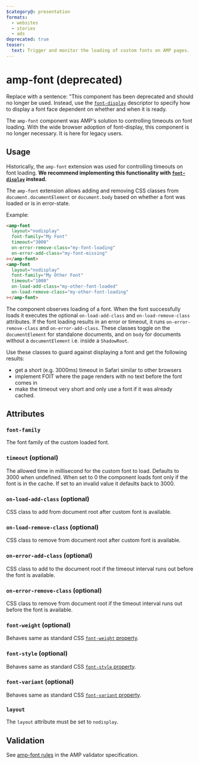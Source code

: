 ```yaml
---
$category@: presentation
formats:
  - websites
  - stories
  - ads
deprecated: true
teaser:
  text: Trigger and monitor the loading of custom fonts on AMP pages.
---
```


<!---
Copyright 2015 The AMP HTML Authors. All Rights Reserved.

Licensed under the Apache License, Version 2.0 (the "License");
you may not use this file except in compliance with the License.
You may obtain a copy of the License at

      http://www.apache.org/licenses/LICENSE-2.0

Unless required by applicable law or agreed to in writing, software
distributed under the License is distributed on an "AS-IS" BASIS,
WITHOUT WARRANTIES OR CONDITIONS OF ANY KIND, either express or implied.
See the License for the specific language governing permissions and
limitations under the License.
-->

# amp-font (deprecated)

Replace with a sentence: "This component has been deprecated and should no longer be used. Instead, use the [`font-display`](https://developer.mozilla.org/en-US/docs/Web/CSS/@font-face/font-display) descriptor to specify how to display a font face dependent on whether and when it is ready.

The `amp-font` component was AMP's solution to controlling timeouts on font loading. With the wide browser adoption of font-display, this component is no longer necessary. It is here for legacy users.

## Usage

Historically, the `amp-font` extension was used for controlling timeouts on font loading. **We recommend implementing this functionality with [`font-display`](https://developer.mozilla.org/en-US/docs/Web/CSS/@font-face/font-display) instead.**

The `amp-font` extension allows adding and removing CSS classes from `document.documentElement`
or `document.body` based on whether a font was loaded or is in error-state.

Example:

```html
<amp-font
  layout="nodisplay"
  font-family="My Font"
  timeout="3000"
  on-error-remove-class="my-font-loading"
  on-error-add-class="my-font-missing"
></amp-font>
<amp-font
  layout="nodisplay"
  font-family="My Other Font"
  timeout="1000"
  on-load-add-class="my-other-font-loaded"
  on-load-remove-class="my-other-font-loading"
></amp-font>
```

The component observes loading of a font. When the font successfully loads it executes the optional `on-load-add-class` and `on-load-remove-class` attributes. If the font loading results in an error or timeout, it runs `on-error-remove-class` and `on-error-add-class`. These classes toggle on the `documentElement` for standalone documents, and on `body` for documents without a `documentElement` i.e. inside a `ShadowRoot`.

Use these classes to guard against displaying a font and get the following results:

-   get a short (e.g. 3000ms) timeout in Safari similar to other browsers
-   implement FOIT where the page renders with no text before the font comes in
-   make the timeout very short and only use a font if it was already cached.

## Attributes

### `font-family`

The font family of the custom loaded font.

### `timeout` (optional)

The allowed time in millisecond for the custom font to load. Defaults to 3000 when undefined. When set to 0 the component loads font only if the font is in the cache. If set to an invalid value it defaults back to 3000.

### `on-load-add-class` (optional)

CSS class to add from document root after custom font is available.

### `on-load-remove-class` (optional)

CSS class to remove from document root after custom font is available.

### `on-error-add-class` (optional)

CSS class to add to the document root if the timeout interval runs out before the font is available.

### `on-error-remove-class` (optional)

CSS class to remove from document root if the timeout interval runs out before the font is available.

### `font-weight` (optional)

Behaves same as standard CSS [`font-weight` property](https://developer.mozilla.org/en-US/docs/Web/CSS/font-weight).

### `font-style` (optional)

Behaves same as standard CSS [`font-style` property](https://developer.mozilla.org/en-US/docs/Web/CSS/font-style).

### `font-variant` (optional)

Behaves same as standard CSS [`font-variant` property](https://developer.mozilla.org/en-US/docs/Web/CSS/font-variant).

### `layout`

The `layout` attribute must be set to `nodisplay`.

## Validation

See [amp-font rules](https://github.com/ampproject/amphtml/blob/master/extensions/amp-font/validator-amp-font.protoascii) in the AMP validator specification.
